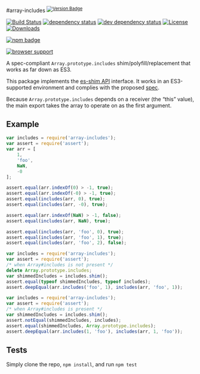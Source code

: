 #array-includes <sup>[![Version Badge][npm-version-svg]][package-url]</sup>

[![Build Status][travis-svg]][travis-url]
[![dependency status][deps-svg]][deps-url]
[![dev dependency status][dev-deps-svg]][dev-deps-url]
[![License][license-image]][license-url]
[![Downloads][downloads-image]][downloads-url]

[![npm badge][npm-badge-png]][package-url]

[![browser support][testling-svg]][testling-url]

A spec-compliant `Array.prototype.includes` shim/polyfill/replacement that works as far down as ES3.

This package implements the [es-shim API](https://github.com/es-shims/api) interface. It works in an ES3-supported environment and complies with the proposed [spec](http://www.ecma-international.org/ecma-262/6.0/).

Because `Array.prototype.includes` depends on a receiver (the “this” value), the main export takes the array to operate on as the first argument.

## Example

```js
var includes = require('array-includes');
var assert = require('assert');
var arr = [
	1,
	'foo',
	NaN,
	-0
];

assert.equal(arr.indexOf(0) > -1, true);
assert.equal(arr.indexOf(-0) > -1, true);
assert.equal(includes(arr, 0), true);
assert.equal(includes(arr, -0), true);

assert.equal(arr.indexOf(NaN) > -1, false);
assert.equal(includes(arr, NaN), true);

assert.equal(includes(arr, 'foo', 0), true);
assert.equal(includes(arr, 'foo', 1), true);
assert.equal(includes(arr, 'foo', 2), false);
```

```js
var includes = require('array-includes');
var assert = require('assert');
/* when Array#includes is not present */
delete Array.prototype.includes;
var shimmedIncludes = includes.shim();
assert.equal(typeof shimmedIncludes, typeof includes);
assert.deepEqual(arr.includes('foo', 1), includes(arr, 'foo', 1));
```

```js
var includes = require('array-includes');
var assert = require('assert');
/* when Array#includes is present */
var shimmedIncludes = includes.shim();
assert.notEqual(shimmedIncludes, includes);
assert.equal(shimmedIncludes, Array.prototype.includes);
assert.deepEqual(arr.includes(1, 'foo'), includes(arr, 1, 'foo'));
```

## Tests
Simply clone the repo, `npm install`, and run `npm test`

[package-url]: https://npmjs.org/package/array-includes
[npm-version-svg]: http://versionbadg.es/ljharb/array-includes.svg
[travis-svg]: https://travis-ci.org/ljharb/array-includes.svg
[travis-url]: https://travis-ci.org/ljharb/array-includes
[deps-svg]: https://david-dm.org/ljharb/array-includes.svg
[deps-url]: https://david-dm.org/ljharb/array-includes
[dev-deps-svg]: https://david-dm.org/ljharb/array-includes/dev-status.svg
[dev-deps-url]: https://david-dm.org/ljharb/array-includes#info=devDependencies
[testling-svg]: https://ci.testling.com/ljharb/array-includes.png
[testling-url]: https://ci.testling.com/ljharb/array-includes
[npm-badge-png]: https://nodei.co/npm/array-includes.png?downloads=true&stars=true
[license-image]: http://img.shields.io/npm/l/array-includes.svg
[license-url]: LICENSE
[downloads-image]: http://img.shields.io/npm/dm/array-includes.svg
[downloads-url]: http://npm-stat.com/charts.html?package=array-includes

